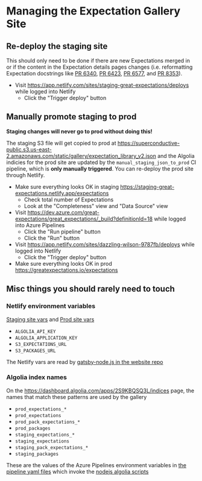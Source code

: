 Managing the Expectation Gallery Site
=====================================

## Re-deploy the staging site

This should only need to be done if there are new Expectations merged in or if the content in the Expectation details pages changes (i.e. reformatting Expectation docstrings like [PR 6340](https://github.com/great-expectations/great_expectations/pull/6340), [PR 6423](https://github.com/great-expectations/great_expectations/pull/6423), [PR 6577](https://github.com/great-expectations/great_expectations/pull/6577), and [PR 8353](https://github.com/great-expectations/great_expectations/pull/8353)).

- Visit https://app.netlify.com/sites/staging-great-expectations/deploys while logged into Netlify
    - Click the "Trigger deploy" button

## Manually promote staging to prod

**Staging changes will never go to prod without doing this!**

The staging S3 file will get copied to prod at <https://superconductive-public.s3.us-east-2.amazonaws.com/static/gallery/expectation_library_v2.json> and the Algolia indicies for the prod site are updated by the `manual_staging_json_to_prod` CI pipeline, which is **only manually triggered**. You can re-deploy the prod site through Netlify.

- Make sure everything looks OK in staging <https://staging-great-expectations.netlify.app/expectations>
    - Check total number of Expectations
    - Look at the "Completeness" view and "Data Source" view
- Visit <https://dev.azure.com/great-expectations/great_expectations/_build?definitionId=18> while logged into Azure Pipelines
    - Click the "Run pipeline" button
    - Click the "Run" button
- Visit <https://app.netlify.com/sites/dazzling-wilson-9787fb/deploys> while logged into Netlify
    - Click the "Trigger deploy" button
- Make sure everything looks OK in prod <https://greatexpectations.io/expectations>

## Misc things you should rarely need to touch

### Netlify environment variables

[Staging site vars](https://app.netlify.com/sites/staging-great-expectations/configuration/env) and [Prod site vars](https://app.netlify.com/sites/dazzling-wilson-9787fb/configuration/env)

- `ALGOLIA_API_KEY`
- `ALGOLIA_APPLICATION_KEY`
- `S3_EXPECTATIONS_URL`
- `S3_PACKAGES_URL`

The Netlify vars are read by [gatsby-node.js in the website repo](https://github.com/greatexpectationslabs/great-expectations-io/blob/main/gatsby-node.js)

### Algolia index names

On the <https://dashboard.algolia.com/apps/2S9KBQSQ3L/indices> page, the names that match these patterns are used by the gallery

- `prod_expectations_*`
- `prod_expectations`
- `prod_pack_expectations_*`
- `prod_packages`
- `staging_expectations_*`
- `staging_expectations`
- `staging_pack_expectations_*`
- `staging_packages`

These are the values of the Azure Pipelines environment variables in [the pipeline yaml files](https://github.com/great-expectations/great_expectations/tree/develop/docs/expectation_gallery) which invoke the [nodejs algolia scripts](https://github.com/great-expectations/great_expectations/tree/develop/assets/scripts/AlgoliaScripts)
